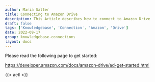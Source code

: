 ```yaml
---
author: Maria Salter
title: Connecting to Amazon Drive
description: This Article describes how to connect to Amazon Drive
draft: false
tags: ['Knowledgebase', 'Connection', 'Amazon', 'Drive']
date: 2022-09-17
group: knowledgebase-connections
layout: docs
---
```


Please read the following page to get started:

https://developer.amazon.com/docs/amazon-drive/ad-get-started.html

{{< aetl >}}
